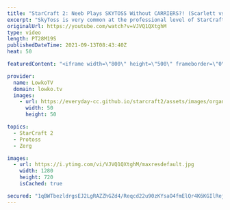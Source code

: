 ```yaml
---
title: "StarCraft 2: Neeb Plays SKYTOSS Without CARRIERS?! (Scarlett vs Neeb)"
excerpt: "SkyToss is very common at the professional level of StarCraft 2. However it usually is played with as many Carriers as possible. In this game of Zerg versus Protoss between Scarlett and Neeb, the Protoss player decides to skip Carriers entirely.  Support my work on Patreon: http://www.patreon.com/lowkotv"
originalUrl: https://youtube.com/watch?v=VJVQ1QXtghM
type: video
length: PT28M19S
publishedDateTime: 2021-09-13T08:43:40Z
heat: 50

featuredContent: "<iframe width=\"800\" height=\"500\" frameborder=\"0\" src=\"https://www.youtube.com/embed/VJVQ1QXtghM\" allow=\"accelerometer; autoplay; encrypted-media; gyroscope; picture-in-picture\" allowfullscreen></iframe>"

provider:
  name: LowkoTV
  domain: lowko.tv
  images:
    - url: https://everyday-cc.github.io/starcraft2/assets/images/organizations/lowko.tv-50x50.jpg
      width: 50
      height: 50

topics:
  - StarCraft 2
  - Protoss
  - Zerg

images:
  - url: https://i.ytimg.com/vi/VJVQ1QXtghM/maxresdefault.jpg
    width: 1280
    height: 720
    isCached: true

secured: "1qBWTbezldrgsEJ2LgRAZZhGZd4/Reqcd22u90zKYsaO4fmElQr4K6KGIlRejgn/Zm2G/0GH9rxSxE7c5GrQ+1oM9o61DvgL4NCZ/vfNRtKgJl/yqDNrXd2svPmzV2MVNDJrQcZB2NVMg/sQEWd37wDXTuUxTMJI0dBXSqyzFhc/cQlzqhKTyd9zxb1F/v+CCdlNG2Czaz/O8jQbp3WWaBzQgoE5dlRX1XypaUX+qFmyPXO/8chFME2H7xRfEYGXBMAlIcs28Yvul45Dv6Rhl/G3tvyIkO5mWkxOfAp251DeaN+uvl7Fo5mhflBLYIkCeDMUAOuurCWZr2l6OKKnqDWRRC2b3n6pSuUr8sTRCdVeW0f1zGwEN27fe4YN2wCLqj8nZdI7VxFwxmtpKFjqZic1avrJruGuwC+6NnXHQ4E=;zT92YiLmoEqteWwVNmBHAQ=="
---
```


